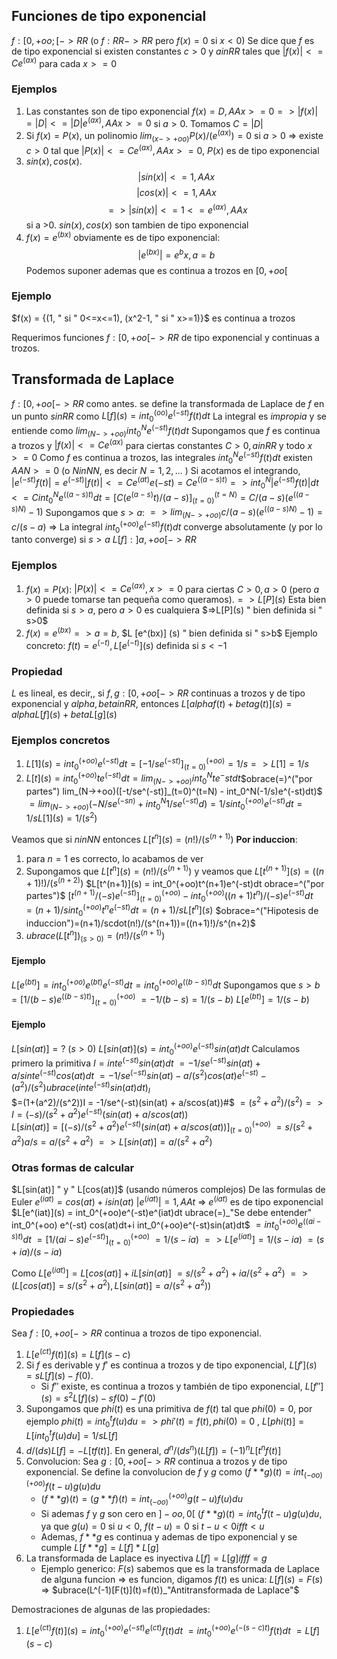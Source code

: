 ## Funciones de tipo exponencial
$f : [0, +oo;[ -> RR$ (o $f: RR->RR$ pero $f(x)=0$ si $x<0$)
Se dice que $f$ es de tipo exponencial si existen constantes $c>0$ y $a in RR$ tales que $|f(x)| <= Ce^(ax)$ para cada $x >=0$

### Ejemplos
1. Las constantes son de tipo exponencial $f(x)=D, AA x>=0 => |f(x)|=|D| <= |D| e^(ax), AAx>=0$   si $a>0$. Tomamos $C=|D|$
2. Si $f(x)=P(x)$, un polinomio $lim_(x->+oo)P(x)/(e^(ax))=0$ si $a>0$ => existe $c>0$ tal que $|P(x)| <=Ce^(ax), AAx>=0$, $P(x)$ es de tipo exponencial
3. $sin(x), cos(x).$ $$ |sin(x)| <=1, AAx $$ $$|cos(x)| <=1, AAx$$ $$ => |sin(x)| <= 1 <= e^(ax), AAx$$ si a >0. $sin(x), cos(x)$ son tambien de tipo exponencial
4. $f(x) = e^(bx)$ obviamente es de tipo exponencial: $$|e^(bx)| = e^bx, a = b $$ 
Podemos suponer ademas que es continua a trozos en $[0, +oo[$ 
### Ejemplo
$f(x) = {(1, " si " 0<=x<=1), (x^2-1, " si " x>=1)}$
es continua a trozos

Requerimos funciones $f:[0,+oo[ -> RR$ de tipo exponencial y continuas a trozos.

## Transformada de Laplace
$f: [0, +oo[->RR$ como antes. se define la transformada de Laplace de $f$ en un punto $s in RR$ como $L[f](s)=int_0^(oo)e^(-st)f(t)dt$ 
La integral es *impropia* y se entiende como $lim_(N->+oo) int_0^Ne^(-st)f(t)dt$ 
Supongamos que $f$ es continua a trozos y $|f(x)| <= Ce^(ax)$ para ciertas constantes $C>0, a in RR$ y todo $x>=0$ 
Como $f$ es continua a trozos, las integrales $int_0^N e^(-st)f(t)dt$ existen $AA N>=0$ (o $N in NN$, es decir $N=1,2,...$ )
Si acotamos el integrando, $|e^(-st)f(t)| = e^(-st) |f(t)| <= Ce^(at)e(-st)=Ce^((a-s)t) => int_0^N |e^(-st)f(t)|dt <= C int_0^Ne^((a-s)t)dt = [C(e^(a-s)t)/(a-s)]_(t=0)^(t=N) = C/(a-s)(e^((a-s)N) -1)$
Supongamos que $s>a$: 
$=> lim_(N->+oo)c/(a-s)(e^((a-s)N)-1) = c/(s-a)$
=> La integral $int_0^(+oo) e^(-st)f(t)dt$ converge absolutamente (y por lo tanto converge) si $s>a$ $L[f]: ] a, +oo [  -> RR$ 

### Ejemplos
1. $f(x) = P(x)$: $|P(x)| <= Ce^(ax), x>=0$ para ciertas $C>0, a>0$ (pero $a>0$ puede tomarse tan pequeña como queramos).$=> L[P](s)$ Esta bien definida si $s>a$, pero $a>0$ es cualquiera $=>L[P](s) " bien definida si " s>0$
2. $f(x)=e^(bx) => a=b$,  $L [e^(bx)] (s) " bien definida si " s>b$
Ejemplo concreto: $f(t)=e^(-t), L[e^(-t)](s)$ definida si $s< -1$ 

### Propiedad
$L$ es lineal, es decir,, si $f,g: [0, +oo[->RR$ continuas a trozos y de tipo exponencial y $alpha, beta in RR$, entonces $L[alphaf(t)+betag(t)](s)=alphaL[f](s) + betaL[g](s)$ 

### Ejemplos concretos
1. $L[1](s)=int_0^(+oo)e^(-st)dt=[-1/se^(-st)]_(t=0)^(+oo) = 1/s => L[1] = 1/s$ 
2. $L[t](s) = int_0^(+oo)te^(-st) dt = lim_(N->+oo)int_0^Nte^-stdt$$obrace(=)^("por partes") lim_(N->+oo)([-t/se^(-st)]_(t=0)^(t=N) - int_0^N(-1/s)e^(-st)dt)$ $= lim_(N->+oo)(-N/se^(-sn)+int_0^N1/se^(-st)d)$$=1/sint_0^(+oo)e^(-st)dt=1/sL[1](s) = 1/(s^2)$

Veamos que si $n in NN$ entonces $L[t^n](s)=(n!)/(s^(n+1))$ 
**Por induccion**:
1. para $n=1$ es correcto, lo acabamos de ver
2. Supongamos que $L[t^n](s) = (n!)/(s^(n+1))$ y veamos que $L[t^(n+1)](s)=((n+1)!)/(s^(n+2))$ $L[t^(n+1)](s) = int_0^(+oo)t^(n+1)e^(-st)dt obrace=^("por partes")$ $[t^(n+1)/(-s)e^(-st)]_(t=0)^(+oo) - int_0^(+oo)((n+1)t^n)/(-s)e^(-st)dt$  $=(n+1)/s int_0^(+oo)t^ne^(-st)dt=(n+1)/sL[t^n](s)$ $obrace=^("Hipotesis de induccion")=(n+1)/scdot(n!)/(s^(n+1))=((n+1)!)/s^(n+2)$ 
3. $ubrace(L[t^n])_(s>0) = (n!)/(s^(n+1))$

#### Ejemplo
$L[e^(bt)] = int_0^(+oo)e^(bt)e^(-st)dt=int_0^(+oo)e^((b-s)t)dt$ 
Supongamos que $s>b$ 
$= [1/(b-s)e^((b-s)t)]^(+oo)_(t=0)$
$=-1/(b-s)=1/(s-b)$
$L[e^(bt)]=1/(s-b)$

#### Ejemplo
$L[sin(at)] = ?$ ($s>0$)
$L[sin(at)](s) = int_0^(+oo)e^(-st)sin(at)dt$
Calculamos primero la primitiva
$I = inte^(-st)sin(at)dt$
$=-1/se^(-st)sin(at)+a/s inte^(-st)cos(at)dt$
$= -1/se^(-st)sin(at)-a/(s^2)cos(at)e^(-st)-(a^2)/(s^2) ubrace(inte^(-st)sin(at)dt)_I$  
$=(1+(a^2)/(s^2))I = -1/se^(-st)(sin(at) + a/scos(at))#$
$= (s^2+a^2)/(s^2) => I = (-s)/(s^2+a^2)e^(-st)(sin(at)+a/s cos(at))$  
$L[sin(at)] = [(-s)/(s^2+a^2)e^(-st)(sin(at) + a/s cos(at))]_(t=0)^(+oo)$ 
$= s/(s^2+a^2)a/s=a/(s^2+a^2)$ 
$=>L[sin(at)]=a/(s^2+a^2)$ 
### Otras formas de calcular
$L[sin(at)] " y " L[cos(at)]$ 
(usando números complejos)
De las formulas de Euler
$e^(iat) = cos(at) + isin(at)$ 
$|e^(iat)|=1, AA t$ 
=> $e^(iat)$ es de tipo exponencial
$L[e^(iat)](s) = int_0^(+oo)e^(-st)e^(iat)dt ubrace(=)_"Se debe entender" int_0^(+oo) e^(-st) cos(at)dt+i int_0^(+oo)e^(-st)sin(at)dt$ 
$= int_0^(+oo) e^((ai-s)t)dt$
$=[1/(ai-s)e^(-st)]_(t=0)^(+oo)$ 
$=1/(s-ia)$
$=>L[e^(iat)]=1/(s-ia)$
$=(s+ia)/(s-ia)$

Como $L[e^(iat)] = L[cos(at)] +iL[sin(at)]$ 
$=s/(s^2+a^2) + i a/(s^2 + a^2)$
$=> {(L[cos(at)]=s/(s^2+a^2), L[sin(at)]=a/(s^2+a^2))}$  
### Propiedades
Sea $f:[0,+oo[->RR$ continua a trozos de tipo exponencial.
1. $L[e^(ct)f(t)](s)=L[f](s-c)$
2. Si $f$ es derivable y $f'$ es continua a trozos y de tipo exponencial, $L[f'](s)=sL[f](s)-f(0)$. 
	- Si $f''$ existe, es continua a trozos y también de tipo exponencial, $L[f''](s) = s^2 L[f](s)-s f(0)-f'(0)$ 
3. Supongamos que $phi(t)$ es una primitiva de $f(t)$ tal que $phi(0)=0$, por ejemplo $phi(t)=int_0^tf(u)du => phi'(t)=f(t), phi(0)=0$ , $L[phi(t)]=L[int_0^tf(u)du]=1/sL[f]$ 
4. $d/(ds) L[f]=-L[tf(t)]$. En general, $d^n/(ds^n)(L[f])=(-1)^nL[t^nf(t)]$ 
5. Convolucion: Sea $g:[0,+oo[->RR$ continua a trozos y de tipo exponencial. Se define la convolucion de $f$ y $g$ como $(f ** g)(t)=int_(-oo)^(+oo)f(t-u)g(u)du$ 
	- $(f**g)(t)=(g**f)(t)=int_(-oo)^(+oo)g(t-u)f(u)du$ 
	- Si ademas $f$ y $g$ son cero en $]-oo,0[$ $(f**g)(t)=int_0^tf(t-u)g(u)du$, ya que $g(u)=0$ si $u<0$, $f(t-u)=0$ si $t-u<0 iff t<u$
	- Ademas, $f**g$ es continua y ademas de tipo exponencial y se cumple $L[f**g]=L[f]*L[g]$ 
6. La transformada de Laplace es inyectiva $L[f]=L[g]ifff=g$ 
	- Ejemplo generico: $F(s)$ sabemos que es la transformada de Laplace de alguna funcion => es funcion, digamos $f(t)$ es unica: $L[f](s)=F(s)$ => $ubrace(L^(-1)[F(t)](t)=f(t))_"Antitransformada de Laplace"$ 

Demostraciones de algunas de las propiedades: 
1. $L[e^(ct)f(t)](s)=int_0^(+oo)e^(-st)e^(ct)f(t)dt$ $=int_0^(+oo)e^(-(s-c)t)f(t)dt$ $=L[f](s-c)$  